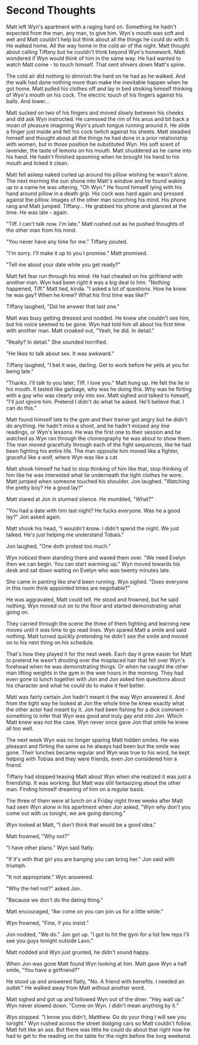 # Second Thoughts

Matt left Wyn's apartment with a raging hard on.  Something he hadn't expected from the man, any man, to give him.  Wyn's mouth was soft and wet and Matt couldn't help but think about all the things he could do with it.  He walked home.  All the way home in the cold air of the night.  Matt thought about calling Tiffany but he couldn't think beyond Wyn's homework.  Matt wondered if Wyn would think of him in the same way.  He had wanted to watch Matt come - to touch himself.  That sent shivers down Matt's spine.

The cold air did nothing to diminish the hard on he had as he walked.  And the walk had done nothing more than make the inevitable happen when he got home.  Matt pulled his clothes off and lay in bed stroking himself thinking of Wyn's mouth on his cock.  The electric touch of his fingers against his balls.  And lower...

Matt sucked on two of his fingers and moved slowly between his cheeks and did ask Wyn instructed.  He caressed the rim of his anus and bit back a moan of pleasure imagining Wyn's plush tongue running around it.  He slide a finger just inside and  felt his cock twitch against his sheets.  Matt steadied himself and thought about all the things he had done in a prior relationship with women, but in those position he substituted Wyn.  His soft scent of lavender, the taste of lemons on his mouth.  Matt shuddered as he came into his hand.  He hadn't finished spasming when he brought his hand to his mouth and licked it clean.  

Matt fell asleep naked curled up around his pillow wishing he wasn't alone.  The next morning the sun shone into Matt's window and he found waking up to a name he was uttering, "Oh Wyn."  He found himself lying with his hand around pillow in a death grip.  His cock was hard again and pressed against the pillow.  Images of the other man scorching his mind.  His phone rang and Matt jumped.  Tiffany...  He grabbed his phone and glanced at the time.  He was late - again.

"Tiff.  I can't talk now.  I'm late."  Matt rushed out as he pushed thoughts of the other man from his mind.

"You never have any time for me."  Tiffany pouted.

"I'm sorry.  I'll make it up to you I promise."  Matt promised.

"Tell me about your date while you get ready?"

Matt felt fear run through his mind.  He had cheated on his girlfriend with another man.  Wyn had been right it was a big deal to him.  "Nothing happened, Tiff."  Matt lied, kinda.  "I asked a lot of questions.  How he knew he was gay?  When he knew?  What his first time was like?"

Tiffany laughed, "Did he answer that last one."

Matt was busy getting dressed and nodded.  He knew she couldn't see him, but his voice seemed to be gone.  Wyn had told him all about his first time with another man.  Matt croaked out, "Yeah, he did.  In detail."

"Really?  In detail."  She sounded horrified.

"He likes to talk about sex.  It was awkward."

Tiffany laughed, "I bet it was, darling.  Get to work before he yells at you for being late."

"Thanks.  I'll talk to you later, Tiff. I love you."  Matt hung up.  He felt the lie in his mouth.  It tasted like garbage, why was he doing this.  Why was he flirting with a guy who was clearly only into sex.  Matt sighed and talked to himself, "I'll just ignore him.  Pretend I didn't do what he asked.  He'll believe that.  I can do this."

Matt found himself late to the gym and their trainer got angry but he didn't do anything.  He hadn't miss a shoot, and he hadn't missed any line readings, or Wyn's lessons.  He was the first one to their session and he watched as Wyn ran through the choreography he was about to show them.  The man moved gracefully through each of the fight sequences, like he had been fighting his entire life.  The man opposite him moved like a fighter, graceful like a wolf, where Wyn was like a cat.  

Matt shook himself he had to stop thinking of him like that, stop thinking of him like he was interested what lie underneath the tight clothes he wore.  Matt jumped when someone touched his shoulder.  Jon laughed.  "Watching the pretty boy?  He a good lay?"

Matt stared at Jon in stunned silence.  He mumbled, "What?"

"You had a date with him last night?  He fucks everyone.  Was he a good lay?"  Jon asked again.

Matt shook his head, "I wouldn't know.  I didn't spend the night.  We just talked.  He's just helping me understand Tobais."

Jon laughed, "One doth protest too much."

Wyn noticed them standing there and waved them over.  "We need Evelyn then we can begin. You can start warming up."  Wyn moved towards his desk and sat down waiting on Evelyn who was twenty minutes late.  

She came in panting like she'd been running.  Wyn sighed.  "Does everyone in this room think appointed times are negotiable?"

He was aggravated, Matt could tell.  He stood and frowned, but he said nothing.  Wyn moved out on to the floor and started demonstrating what going on.  

They carried through the scene the three of them fighting and learning new moves until it was time to go read lines.  Wyn spared Matt a smile and said nothing.  Matt turned quickly pretending he didn't see the smile and moved on to his next thing on his schedule.

That's how they played it for the next week.  Each day it grew easier for Matt to pretend he wasn't drooling over the misplaced hair that fell over Wyn's forehead when he was demonstrating things.  Or when he caught the other man lifting weights in the gym in the wee hours in the morning.  They had even gone to lunch together with Jon and Jon asked him questions about his character and what he could do to make it feel better.  

Matt was fairly certain Jon hadn't meant it the way Wyn answered it.  And from the tight way he looked at Jon the whole time he knew exactly what the other actor had meant by it.  Jon had been fishing for a dick comment - something to infer that Wyn was good and truly gay and into Jon.  Which Matt knew was not the case.  Wyn never once gave Jon that smile he knew all too well.

The next week Wyn was no longer sparing Matt hidden smiles.  He was pleasant and flirting the same as he always had been but the smile was gone. Their lunches became regular and Wyn was true to his word, he kept helping with Tobias and they were friends, even Jon considered him a friend.

Tiffany had stopped teasing Matt about Wyn when she realized it was just a friendship.  It was working.  But Matt was still fantasizing about the other man.  Finding himself dreaming of him on a regular basis.

The three of them were at lunch on a Friday night three weeks after Matt had seen Wyn alone in his apartment when Jon asked, "Wyn why don't you come out with us tonight, we are going dancing."

Wyn looked at Matt, "I don't think that would be a good idea."

Matt frowned, "Why not?"

"I have other plans."  Wyn said flatly.

"If it's with that girl you are banging you can bring her."  Jon said with triumph.

"It not appropriate."  Wyn answered.

"Why the hell not?" asked Jon.

"Because we don't do the dating thing."

Matt encouraged, "Aw come on you can join us for a little while."

Wyn frowned, "Fine, if you insist."

Jon nodded, "We do."  Jon got up.  "I got to hit the gym for a list few reps I'll see you guys tonight outside Lavo."

Matt nodded and Wyn just grunted, he didn't sound happy.

When Jon was gone Matt found Wyn looking at him.  Matt gave Wyn a half smile, "You have a girlfriend?"

He stood up and answered flatly, "No.  A friend with benefits.  I needed an outlet."  He walked away from Matt without another word.  

Matt sighed and got up and followed Wyn out of the diner.  "Hey wait up."  Wyn never slowed down.  "Come on Wyn.  I didn't mean anything by it."

Wyn stopped.  "I know you didn't, Matthew.  Go do your thing I will see you tonight."  Wyn rushed across the street dodging cars so Matt couldn't follow.  Matt felt like an ass.  But there was little he could do about that right now he had to get to the reading on the table for the night before the long weekend.

